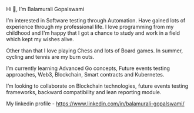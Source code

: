 Hi 👋, I’m Balamurali Gopalswami

I’m interested in Software testing through Automation. Have gained lots of experience through my professional life. I love programming from my childhood and I'm happy that I got a chance to study and work in a field which kept my wishes alive.

Other than that I love playing Chess and lots of Board games. In summer, cycling and tennis are my burn outs.
  
I’m currently learning Advanced Go concepts, Future events testing approaches, Web3, Blockchain, Smart contracts and Kubernetes.
  
I’m looking to collaborate on Blockchain technologies, future events testing frameworks, backward compatibility and lean reporting module.

My linkedin profile - https://www.linkedin.com/in/balamurali-gopalswami/

<!---
balamurali-gopalswami/balamurali-gopalswami is a ✨ special ✨ repository because its `README.md` (this file) appears on your GitHub profile.
You can click the Preview link to take a look at your changes.
--->

